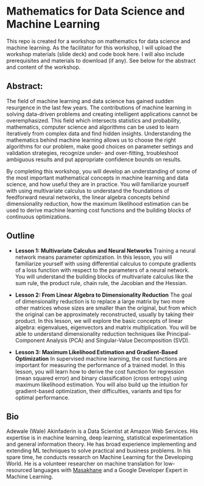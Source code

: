 # Mathematics for Data Science and Machine Learning

This repo is created for a workshop on mathematics for data science and machine learning. As the facilitator for this workshop, I will upload the workshop materials (slide deck) and code book here. I will also include prerequisites and materials to download (if any). See below for the abstract and content of the workshop. 

## Abstract:

The field of machine learning and data science has gained sudden resurgence in the last few years. The contributions of machine learning in solving data-driven problems and creating intelligent applications cannot be overemphasized. This field which intersects statistics and probability, mathematics, computer science and algorithms can be used to learn iteratively from complex data and find hidden insights. Understanding the mathematics behind machine learning allows us to choose the right algorithms for our problem, make good choices on parameter settings and validation strategies, recognize under- and over-fitting, troubleshoot ambiguous results and put appropriate confidence bounds on results.

By completing this workshop, you will develop an understanding of some of the most important mathematical concepts in machine learning and data science, and how useful they are in practice. You will familiarize yourself with using multivariate calculus to understand the foundations of feedforward neural networks, the linear algebra concepts behind dimensionality reduction, how the maximum likelihood estimation can be used to derive machine learning cost functions and the building blocks of continuous optimizations.

## Outline

- **Lesson 1: Multivariate Calculus and Neural Networks**
Training a neural network means parameter optimization. In this lesson, you will familiarize yourself with using differential calculus to compute gradients of a loss function with respect to the parameters of a neural network. You will understand the building blocks of multivariate calculus like the sum rule, the product rule, chain rule, the Jacobian and the Hessian.

- **Lesson 2: From Linear Algebra to Dimensionality Reduction**
The goal of dimensionality reduction is to replace a large matrix by two more other matrices whose sizes are smaller than the original, but from which the original can be approximately reconstructed, usually by taking their product. In this lesson, we will explore the basic concepts of linear algebra: eigenvalues, eigenvectors and matrix multiplication. You will be able to understand dimensionality reduction techniques like Principal-Component Analysis (PCA) and Singular-Value Decomposition (SVD).

- **Lesson 3: Maximum Likelihood Estimation and Gradient-Based Optimization**
In supervised machine learning, the cost functions are important for measuring the performance of a trained model. In this lesson, you will learn how to derive the cost function for regression (mean squared error) and binary classification (cross entropy) using maximum likelihood estimation. You will also build up the intuition for gradient-based optimization, their difficulties, variants and tips for optimal performance.

## Bio

Adewale (Wale) Akinfaderin is a Data Scientist at Amazon Web Services. His expertise is in machine learning, deep learning, statistical experimentation and general information theory. He has broad experience implementing and extending ML techniques to solve practical and business problems. In his spare time, he conducts research on Machine Learning for the Developing World. He is a volunteer researcher on machine translation for low-resourced languages with [Masakhane](https://www.masakhane.io/) and a Google Developer Expert in Machine Learning.

